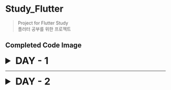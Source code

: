 # Study_Flutter

> Project for Flutter Study   
> 플러터 공부를 위한 프로젝트

## Completed Code Image


<details>
    <summary style="font-size: 30px; font-weight: bold;"> DAY - 1 </summary>

<details>
    <summary>1. Align Widget Example </summary>

- ![Align Widget Example](./complete%20image/Day-1/Align%20Widget%20Example.png)
  
</details>

<details>
    <summary>2. Align Widget Example2 </summary>

- ![Align Widget Example](./complete%20image/Day-1/Align%20Widget%20Example2.png)
  
</details>

<details>
    <summary>3. Expanded Flex Example </summary>

- ![Align Widget Example](./complete%20image/Day-1/Expanded%20Flex%20Example.png)
  
</details>

<details>
    <summary>4. Flutter Alignment </summary>

- ![Align Widget Example](./complete%20image/Day-1/Flutter%20Alignment.png)
  
</details>

<details>
    <summary>5. Flutter Alignment2 </summary>

- ![Align Widget Example](./complete%20image/Day-1/Flutter%20Alignment2.png)
  
</details>

<details>
    <summary>6. Flutter Counter App </summary>

- ![Align Widget Example](./complete%20image/Day-1/Flutter%20Counter%20App.png)
  
</details>

<details>
    <summary>7. Row and Column Layout </summary>

- ![Align Widget Example](./complete%20image/Day-1/Row%20and%20Column%20Layout.png)
  
</details>

<details>
    <summary>8. Stack Alignment Example </summary>

- ![Align Widget Example](./complete%20image/Day-1/Stack%20Alignment%20Example.png)
  
</details>

<details>
    <summary>9. Stack Layout </summary>

- ![Align Widget Example](./complete%20image/Day-1/Stack%20Layout.png)
  
</details>

</details>

--------------

<details>
    <summary style="font-size: 30px; font-weight: bold;"> DAY - 2 </summary>

<details>
    <summary>1. onTap Example </summary>

- ![Align Widget Example](./complete%20image/Day-2/onTap%20Example.png)
  
</details>

<details>
    <summary>2. onDoubleTap Example </summary>

- ![Align Widget Example](./complete%20image/Day-2/onDoubleTap%20Example.png)
  
</details>

<details>
    <summary>3. onLongPress Example </summary>

- ![Align Widget Example](./complete%20image/Day-2/onLongPress%20Example.png)
  
</details>

<details>
    <summary>4. Simple Pan Update Example </summary>

- ![Align Widget Example](./complete%20image/Day-2/Simple%20Pan%20Update%20Example.png)
  
</details>

<details>
    <summary>5. onPressed Example </summary>

- ![Align Widget Example](./complete%20image/Day-2/onPressed%20Example.png)
  
</details>

<details>
    <summary>6. GestureDetector Example </summary>

- ![Align Widget Example](./complete%20image/Day-2/GestureDetector%20Example.png)
  
</details>

<details>
    <summary>7. FloatingActionButton Example </summary>

- ![Align Widget Example](./complete%20image/Day-2/FloatingActionButton%20Example.png)
  
</details>

<details>
    <summary>8. Flutter Button Event </summary>

- ![Align Widget Example](./complete%20image/Day-2/Flutter%20Button%20Event.png)
  
</details>

<details>
    <summary>9. GestureDetector Click Example</summary>

- ![Align Widget Example](./complete%20image/Day-2/GestureDetector%20Click%20Example.png)
  
</details>

<details>
    <summary>10. Drag GestureDetector Example</summary>

- ![Align Widget Example](./complete%20image/Day-2/Drag%20GestureDetector%20Example.png)
  
</details>

</details>

